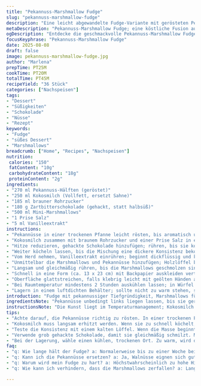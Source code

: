 ```yaml
---
title: "Pekannuss-Marshmallow Fudge"
slug: "pekannuss-marshmallow-fudge"
description: "Eine leicht abgewandelte Fudge-Variante mit gerösteten Pekannüssen, cremiger Kokosmilch, Zartbitterschokolade und fluffigen Marshmallows. Der Zucker wird teilweise durch braunen Rohrzucker ersetzt, was dem Ganzen eine karamellige Note verleiht. Hitze und Zeit sind nach Gefühl und Farbe zu steuern, nicht nur nach Uhr. Textur und Temperatur, besonders beim Kochen der Masse, sind entscheidend für den richtigen Schnitt und Biss. Kleine Tricks wie das Anrösten der Nüsse und das langsame Einrühren der Marshmallows sorgen für Struktur und Geschmack. Gluten- und eifrei, jedoch nicht vegan. Eine spielerische Variante des Klassikers mit überraschendem Twist und dennoch bodenständig."
metaDescription: "Pekannuss-Marshmallow Fudge; eine köstliche Fusion aus nussiger Tiefe und süsser Fluffigkeit, ideal für jeden Dessertliebhaber"
ogDescription: "Entdecke die geschmackvolle Pekannuss-Marshmallow Fudge; ein Rezept voller überraschender Texturen und Aromen, das die Geschmacksknospen erfreut"
focusKeyphrase: "Pekannuss-Marshmallow Fudge"
date: 2025-08-08
draft: false
image: pekannuss-marshmallow-fudge.jpg
author: "Marlena"
prepTime: PT25M
cookTime: PT20M
totalTime: PT45M
recipeYield: "36 Stück"
categories: ["Nachspeisen"]
tags:
- "Dessert"
- "Süßigkeiten"
- "Schokolade"
- "Nüsse"
- "Rezept"
keywords:
- "Fudge"
- "süßes Dessert"
- "Marshmallows"
breadcrumb: ["Home", "Recipes", "Nachspeisen"]
nutrition: 
 calories: "150"
 fatContent: "10g"
 carbohydrateContent: "18g"
 proteinContent: "2g"
ingredients:
- "270 ml Pekannuss-Hälften (geröstet)"
- "250 ml Kokosmilch (Vollfett, ersetzt Sahne)"
- "185 ml brauner Rohrzucker"
- "180 g Zartbitterschokolade (gehackt, statt halbsüß)"
- "500 ml Mini-Marshmallows"
- "1 Prise Salz"
- "5 ml Vanilleextrakt"
instructions:
- "Pekannüsse in einer trockenen Pfanne leicht rösten, bis aromatisch und leicht knusprig — nicht verbrennen lassen; beiseitelegen."
- "Kokosmilch zusammen mit braunem Rohrzucker und einer Prise Salz in einen mittelgroßen Topf geben; unter Rühren auf mittlerer Hitze langsam zum Köcheln bringen."
- "Hitze reduzieren, gehackte Schokolade hinzufügen; rühren, bis sie komplett geschmolzen und glänzend ist."
- "Weiter köcheln lassen, bis die Mischung eine dickere Konsistenz bekommt; mit Zuckerthermometer oder Test mit kaltem Löffel prüfen — etwa 110 bis 115 °C sind ausreichend (nicht zu hoch, sonst wird es zu hart)."
- "Vom Herd nehmen, Vanilleextrakt einrühren; beginnt dickflüssig und klebrig zu werden."
- "Unmittelbar die Marshmallows und Pekannüsse hinzufügen; Holzlöffel benutzen, da die Masse heiß ist und klebt."
- "Langsam und gleichmäßig rühren, bis die Marshmallows geschmolzen sind und sich alles verbindet — das dauert etwa 8 bis 12 Minuten, Geduld ist entscheidend."
- "Schnell in eine Form (ca. 13 x 23 cm) mit Backpapier auskleiden verteilen. Masse sollte dick und zäh sein, nicht flüssig."
- "Oberfläche glattstreichen, falls klebrig leicht mit geölten Händen andrücken."
- "Bei Raumtemperatur mindestens 2 Stunden auskühlen lassen; in Würfel schneiden."
- "Lagern in einem luftdichten Behälter; sollte nicht zu warm stehen, sonst wird es zu weich."
introduction: "Fudge mit pekannussiger Tiefgründigkeit, Marshmallows für die Süße und Kokosmilch anstelle von Sahne. Ich habe Zuckeranteile verändert und die Schokolade zu Zartbitter gewechselt — das gibt Tiefe, ohne zu bitter zu werden. Statt sich strikt an Temperaturwerte zu klammern, sollte man auf das Mundgefühl bei der Abkühlprobe achten. Im Gegensatz zur herkömmlichen Anleitung röste ich die Nüsse vorher vorsichtig, damit sie Aroma freisetzen, aber nicht verbrennen. Marshmallows nicht sofort zusammenkippen, sondern langsam einrühren, bis sie sich weich verteilen ohne komplett zu zerfallen. Das Ergebnis? Ein fudgeiges Kleinod zwischen cremig und nussig mit einem Hauch Exotik durch die Kokosmilch."
ingredientsNote: "Pekannüsse unbedingt links liegen lassen, bis sie geröstet sind — das bringt Röstaromen und knusprige Struktur ins Spiel. Kokosmilch macht den Fudge etwas exotischer und veganer, dennoch bleiben Marshmallows oft nicht vegan, darauf achten. Brauner Rohrzucker sorgt für karamellige Tiefe, sonst bleibts zu süß und eintönig. Vanille ist ein Muss, hebt süße und nussige Noten gleichermaßen hervor. Die Schokolade lieber grob hacken; feiner zerfließt schneller, was das Rühren erleichtert. Marshmallows sollten mini sein, weil sie sich so schneller und gleichmäßiger verteilen. Ersatzweise kann man auch weiße Schokolade verwenden, aber Zuckergehalt und Textur verändern sich dann."
instructionsNote: "Die Kunst liegt im Temperaturmanagement; Kokosmilch und Zucker langsam zum Kochen bringen, sonst brennt der Zucker an. Die Schokolade erst nach Hitzereduktion zugeben, sonst wird sie bitter und klumpig. Nach dem Erreichen der Zieltemperatur etwas abkühlen lassen vor den Marshmallows; sonst zerfallen sie zu sehr und verlieren Bindekraft. Rühren mit Holzlöffel hält die Masse besser in Schach — Metall leitet Hitze schnell weiter und Verbrennungen drohen. Die Konsistenz ist entscheidend: Abkühltest mit kaltem Löffel zeigt, ob die Mischung schnittfest wird. Beim Einfüllen in die Form zügig, aber nicht hektisch arbeiten, sonst wird die Oberfläche uneben und klebt stark. Abkühlen immer bei Raumtemperatur; Kühlschrank macht die Textur spröde. Sollte der Fudge zu weich sein, war die Temperatur zu niedrig oder zu kurze Kochzeit; zu hart bei zu viel Hitze und zu lange Köcheln. Erfahrung zählt hier mehr als exakte Zeitangaben."
tips:
- "Achte darauf, die Pekannüsse richtig zu rösten. In einer trockenen Pfanne, bei mittlerer Hitze, regelmäßig umrühren. Röstaroma gibt Tiefe. Pass auf, dass sie nicht anbrennen"
- "Kokosmilch muss langsam erhitzt werden. Wenn sie zu schnell köchelt, kann der Zucker anbrennen. Das Rühren sollte konstant sein, um klumpige Schokolade zu vermeiden"
- "Teste die Konsistenz mit einem kalten Löffel. Wenn die Masse beginnt, fest zu werden, ist sie bereit. Abkühlen an Raumtemperatur ist wichtig. Kühlschrank macht die Textur brüchig"
- "Verwende grob gehackte Schokolade, damit sie gleichmäßig schmilzt. Mini-Marshmallows sind ideal, sie schmelzen schneller. Wenn du weisse Schokolade nimmst, achte auf die Zuckermenge"
- "Bei der Lagerung, wähle einen kühlen, trockenen Ort. Zu warm, wird der Fudge weich. Ein luftdichter Behälter verhindert, dass er austrocknet oder klebrig wird"
faq:
- "q: Wie lange hält der Fudge? a: Normalerweise bis zu einer Woche bei richtiger Lagerung. Kühlen Ort bevorzugt. Das verhindert, dass er weich wird und die Textur verliert"
- "q: Kann ich die Pekannüsse ersetzen? a: Ja, Walnüsse eignen sich gut. Auch Haselnüsse oder Mandeln können verwendet werden. Achte auf ähnliche Röstaromen"
- "q: Warum wird mein Fudge zu hart? a: Höchstwahrscheinlich zu hohe Hitze oder zu lange gekocht. Achte auf die Temperatur und teste frühzeitig. Mit weniger Zeit kannst du die Textur verbessern"
- "q: Wie kann ich verhindern, dass die Marshmallows zerfallen? a: Langsam einrühren, damit sie gleichmäßig schmelzen. Nach der Temperaturkontrolle abkühlen lassen, dann die Marshmallows dazugeben"

---
```

